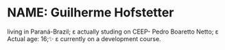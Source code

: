 # NAME: Guilherme Hofstetter
living in Paraná-Brazil;
ε
actually studing on CEEP- Pedro Boaretto Netto;
ε
Actual age: 16;✨
ε
currently on a development course.
